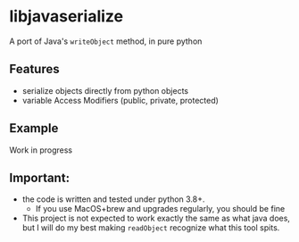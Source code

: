 # libjavaserialize

A port of Java's `writeObject` method, in pure python

## Features

- serialize objects directly from python objects
- variable Access Modifiers (public, private, protected)

## Example

Work in progress

## Important:

- the code is written and tested under python 3.8+.
  - If you use MacOS+brew and upgrades regularly, you should be fine
- This project is not expected to work exactly the same as what java does, but I will do my best making `readObject` recognize what this tool spits.
